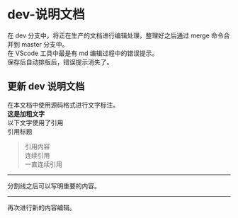 # dev-说明文档

在 dev 分支中，将正在生产的文档进行编辑处理，整理好之后通过 merge 命令合并到 master 分支中。  
在 VScode 工具中最是有 md 编辑过程中的错误提示。  
保存后自动排版后，错误提示消失了。

## 更新 dev 说明文档

在本文档中使用源码格式进行文字标注。  
**这是加粗文字**  
以下文字使用了引用  
引用标题

> 引用内容  
> 连续引用  
> 一直连续引用

---

分割线之后可以写明重要的内容。

---

再次进行新的内容编辑。
